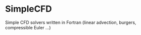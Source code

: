 # SimpleCFD
Simple CFD solvers written in Fortran (linear advection, burgers, compressible Euler ...)  
